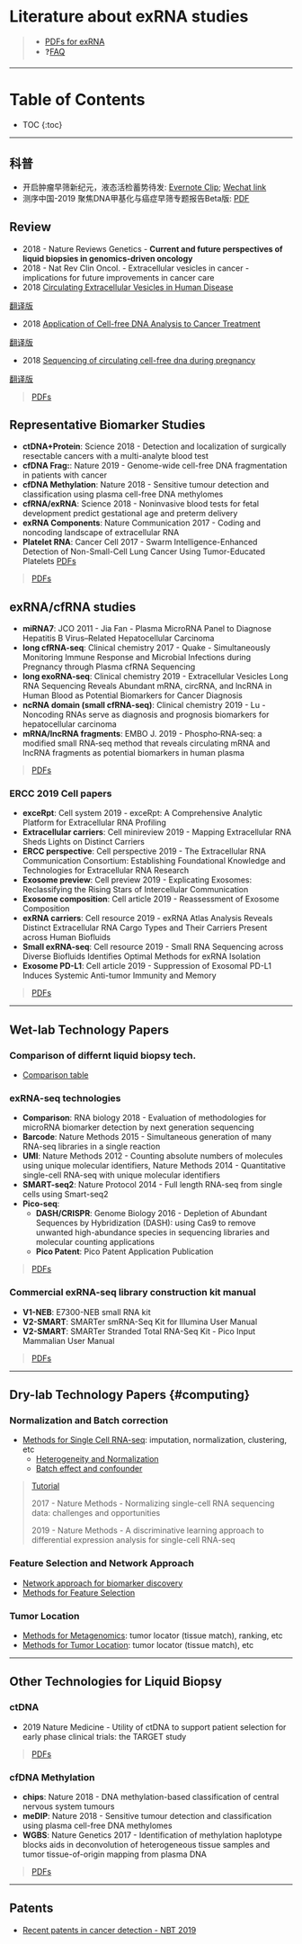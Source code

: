 # Literature about exRNA studies

> * [PDFs for exRNA](https://cloud.tsinghua.edu.cn/d/f72ee6992a1e4ec78044/)
> * ❓[FAQ](FAQ.md)

---

# Table of Contents

* TOC
{:toc}

---

## 科普

* 开启肿瘤早筛新纪元，液态活检蓄势待发: [Evernote Clip](https://www.evernote.com/l/ABJ3S8AgmJ9MiYlJfTEUGdlIc2z1P-vE4eE); [Wechat link](https://mp.weixin.qq.com/s/I_mlH_l4ORrAZS_rv9bytQ)
* 测序中国-2019 聚焦DNA甲基化与癌症早筛专题报告Beta版: [PDF](https://cloud.tsinghua.edu.cn/d/f72ee6992a1e4ec78044/files/?p=/Popular%20Science/%E6%B5%8B%E5%BA%8F%E4%B8%AD%E5%9B%BD-2019%20%E8%81%9A%E7%84%A6DNA%E7%94%B2%E5%9F%BA%E5%8C%96%E4%B8%8E%E7%99%8C%E7%97%87%E6%97%A9%E7%AD%9B%E4%B8%93%E9%A2%98%E6%8A%A5%E5%91%8A.pdf)

## Review

*  2018 - Nature Reviews Genetics - **Current and future perspectives of liquid biopsies in genomics-driven oncology**
*  2018 - Nat Rev Clin Oncol. - Extracellular vesicles in cancer - implications for future improvements in cancer care
*  2018 [Circulating Extracellular Vesicles in Human Disease](https://www.nejm.org/doi/full/10.1056/NEJMra1704286?query=nejmyxqy)

[翻译版](https://www.nejmqianyan.cn/article/YXQYra1704286) 

*  2018 [Application of Cell-free DNA Analysis to Cancer Treatment](https://www.nejm.org/doi/full/10.1056/NEJMra1706174?query=nejmyxqy)

[翻译版](https://www.nejmqianyan.cn/article/YXQYra1706174)

*  2018 [Sequencing of circulating cell-free dna during pregnancy](https://www.nejm.org/doi/full/10.1056/NEJMra1705345?query=nejmyxqy)

[翻译版](https://www.nejmqianyan.cn/article/YXQYra1705345)

> [PDFs](https://cloud.tsinghua.edu.cn/d/f72ee6992a1e4ec78044/Review&mode=list)

## Representative Biomarker Studies

* **ctDNA+Protein**: Science 2018 - Detection and localization of surgically resectable cancers with a multi-analyte blood test
* **cfDNA Frag:**: Nature 2019 - Genome-wide cell-free DNA fragmentation in patients with cancer
* **cfDNA Methylation**: Nature 2018 - Sensitive tumour detection and classification using plasma cell-free DNA methylomes 
* **cfRNA/exRNA**: Science 2018 - Noninvasive blood tests for fetal development predict gestational age and preterm delivery
* **exRNA Components**: Nature Communication 2017 - Coding and noncoding landscape of extracellular RNA
* **Platelet RNA**: Cancer Cell 2017 - Swarm Intelligence-Enhanced Detection of Non-Small-Cell Lung Cancer Using Tumor-Educated Platelets  [PDFs](https://cloud.tsinghua.edu.cn/d/f72ee6992a1e4ec78044/?p=/cfRNA/Platelet%20RNA&mode=list)
 
> [PDFs](https://cloud.tsinghua.edu.cn/d/928f3f4a8c8d4ab8b8ad/?p=/Literature%20shared%20by%20John/Recommendation%20for%20Startup/Precision%20Medicine&mode=list)


## exRNA/cfRNA studies

* **miRNA7**: JCO 2011 - Jia Fan - Plasma MicroRNA Panel to Diagnose Hepatitis B Virus–Related Hepatocellular Carcinoma
* **long cfRNA-seq**: Clinical chemistry 2017 - Quake - Simultaneously Monitoring Immune Response and Microbial Infections during Pregnancy through Plasma cfRNA Sequencing
* **long exoRNA-seq**: Clinical chemistry 2019 - Extracellular Vesicles Long RNA Sequencing Reveals Abundant mRNA, circRNA, and lncRNA in Human Blood as Potential Biomarkers for Cancer Diagnosis 
* **ncRNA domain (small cfRNA-seq)**: Clinical chemistry 2019 - Lu - Noncoding RNAs serve as diagnosis and prognosis biomarkers for hepatocellular carcinoma
* **mRNA/lncRNA fragments**: EMBO J. 2019 - Phospho‐RNA‐seq: a modified small RNA‐seq method that reveals circulating mRNA and lncRNA fragments as potential biomarkers in human plasma 

> [PDFs](https://cloud.tsinghua.edu.cn/d/f72ee6992a1e4ec78044/?p=/cfRNA&mode=list)


### ERCC 2019 Cell papers
* **exceRpt**: Cell system 2019 - exceRpt: A Comprehensive Analytic Platform for Extracellular RNA Profiling
* **Extracellular carriers**: Cell minireview 2019 - Mapping Extracellular RNA Sheds Lights on Distinct Carriers
* **ERCC perspective**: Cell perspective 2019 - The Extracellular RNA Communication Consortium: Establishing Foundational Knowledge and Technologies for Extracellular RNA Research
* **Exosome preview**: Cell preview 2019 - Explicating Exosomes: Reclassifying the Rising Stars of Intercellular Communication
* **Exosome composition**: Cell article 2019 - Reassessment of Exosome Composition
* **exRNA carriers**: Cell resource 2019 - exRNA Atlas Analysis Reveals Distinct Extracellular RNA Cargo Types and Their Carriers Present across Human Biofluids
* **Small exRNA-seq**: Cell resource 2019 - Small RNA Sequencing across Diverse Biofluids Identifies Optimal Methods for exRNA Isolation
* **Exosome PD-L1**: Cell article 2019 - Suppression of Exosomal PD-L1 Induces Systemic Anti-tumor Immunity and Memory 


> [PDFs](https://cloud.tsinghua.edu.cn/d/f72ee6992a1e4ec78044/?p=/ERCC%202019%20Cell%20papers&mode=list)





---
## Wet-lab Technology Papers

### Comparison of differnt liquid biopsy tech.

* [Comparison table](https://cloud.tsinghua.edu.cn/d/f72ee6992a1e4ec78044/files/?p=/liquid%20biopsy%20tech%20comparison.pptx)

### exRNA-seq technologies 

* **Comparison**: RNA biology 2018 - Evaluation of methodologies for microRNA biomarker detection by next generation sequencing
* **Barcode**: Nature Methods 2015 - Simultaneous generation of many RNA-seq libraries in a single reaction
* **UMI**: Nature Methods 2012 - Counting absolute numbers of molecules using unique molecular identifiers, Nature Methods 2014 - Quantitative single-cell RNA-seq with unique molecular identifiers
* **SMART-seq2**: Nature Protocol 2014 - Full length RNA-seq from single cells using Smart-seq2
* **Pico-seq**: 
  * **DASH/CRISPR**: Genome Biology 2016 - Depletion of Abundant Sequences by Hybridization (DASH): using Cas9 to remove unwanted high-abundance species in sequencing libraries and molecular counting applications
  * **Pico Patent**: Pico Patent Application Publication

> [PDFs](https://cloud.tsinghua.edu.cn/d/f72ee6992a1e4ec78044/?p=/RNA-seq%20library%20technology&mode=list)


### Commercial exRNA-seq library construction kit manual

* **V1-NEB**: E7300-NEB small RNA kit
* **V2-SMART**: SMARTer smRNA-Seq Kit for Illumina User Manual
* **V2-SMART**: SMARTer Stranded Total RNA-Seq Kit - Pico Input Mammalian User Manual

> [PDFs](https://cloud.tsinghua.edu.cn/d/f72ee6992a1e4ec78044/?p=/RNA-seq%20library%20construction%20kit%20manual&mode=list)



---
## Dry-lab Technology Papers   {#computing}

### Normalization and Batch correction

* [Methods for Single Cell RNA-seq](https://cloud.tsinghua.edu.cn/d/f72ee6992a1e4ec78044/?p=/method%20-%20single%20cell&mode=list): imputation, normalization, clustering, etc
  * [Heterogeneity and Normalization](https://cloud.tsinghua.edu.cn/d/f72ee6992a1e4ec78044/?p=/method%20-%20single%20cell/Normalization%20and%20heterogeneity&mode=list)
  * [Batch effect and confounder](https://cloud.tsinghua.edu.cn/d/f72ee6992a1e4ec78044/?p=/method%20-%20single%20cell/Batch%20effect%20and%20Confounder&mode=list)

> [Tutorial](https://lulab.gitbook.io/training/part-ii.-basic-bioinfo-analyses/4.normalization)
>
> 2017 - Nature Methods - Normalizing single-cell RNA sequencing data: challenges and opportunities 
>
> 2019 - Nature Methods - A discriminative learning approach to differential expression analysis for single-cell RNA-seq


### Feature Selection and Network Approach
* [Network approach for biomarker discovery](https://cloud.tsinghua.edu.cn/d/f72ee6992a1e4ec78044/?p=/method%20-%20network&mode=list)
* [Methods for Feature Selection](https://cloud.tsinghua.edu.cn/d/f72ee6992a1e4ec78044/?p=/method%20-%20Feature%20Selection&mode=list)

### Tumor Location
* [Methods for Metagenomics](https://cloud.tsinghua.edu.cn/d/f72ee6992a1e4ec78044/?p=/method%20-%20metagenomics&mode=list): tumor locator (tissue match), ranking, etc
* [Methods for Tumor Location](https://cloud.tsinghua.edu.cn/d/f72ee6992a1e4ec78044/?p=/method%20-%20locator&mode=list): tumor locator (tissue match), etc


---

## Other Technologies for Liquid Biopsy

### ctDNA

* 2019 Nature Medicine - Utility of ctDNA to support patient selection for early phase clinical trials: the TARGET study

>[PDFs](https://cloud.tsinghua.edu.cn/d/f72ee6992a1e4ec78044/?p=/ctDNA&mode=list)

### cfDNA Methylation

* **chips**: Nature 2018 - DNA methylation-based classification of central nervous system tumours 
* **meDIP**: Nature 2018 - Sensitive tumour detection and classification using plasma cell-free DNA methylomes
* **WGBS**: Nature Genetics 2017 - Identification of methylation haplotype blocks aids in deconvolution of heterogeneous tissue samples and tumor tissue-of-origin mapping from plasma DNA 

>[PDFs](https://cloud.tsinghua.edu.cn/d/f72ee6992a1e4ec78044/?p=/cfDNA%20Methylation&mode=list)


---

## Patents

* [Recent patents in cancer detection - NBT 2019](https://cloud.tsinghua.edu.cn/d/f72ee6992a1e4ec78044/?p=/Patents&mode=list)


